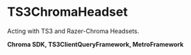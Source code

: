 # TS3ChromaHeadset
Acting with TS3 and Razer-Chroma Headsets.

**Chroma SDK, TS3ClientQueryFramework, MetroFramework**
